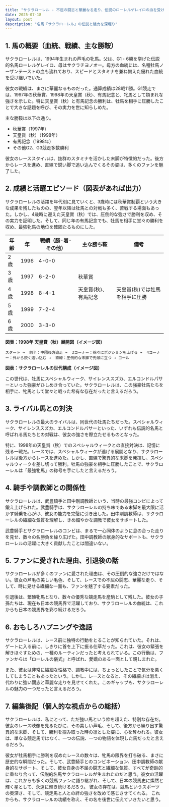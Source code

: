 ```yaml
---
title: "サクラローレル - 不屈の闘志と華麗なる走り、伝説のローレルゲレイロの血を受け継ぐ名牝"
date: 2025-07-18
layout: post
description: "名馬『サクラローレル』の伝説と魅力を深堀り"
---
```


## 1. 馬の概要（血統、戦績、主な勝鞍）

サクラローレルは、1994年生まれの芦毛の牝馬。父は、G1・6勝を挙げた伝説的名馬ローレルゲレイロ、母はサクラチヨノオー。母方の血統には、名種牡馬ノーザンテーストの血も流れており、スピードとスタミナを兼ね備えた優れた血統を受け継いでいた。

彼女の戦績は、まさに華麗なるものだった。通算成績は28戦11勝。G1競走では、1997年の秋華賞、1998年の天皇賞（秋）、有馬記念と、牝馬として類まれな強さを示した。特に天皇賞（秋）と有馬記念の勝利は、牡馬を相手に圧勝したことで大きな話題を呼び、その実力を世に知らしめた。

主な勝鞍は以下の通り。

* 秋華賞（1997年）
* 天皇賞（秋）（1998年）
* 有馬記念（1998年）
* その他G2、G3競走多数勝利

彼女のレーススタイルは、抜群のスタミナを活かした末脚が特徴的だった。後方からレースを進め、直線で鋭い脚で追い込んでくるその姿は、多くのファンを魅了した。


## 2. 成績と活躍エピソード（図表があれば出力）

サクラローレルの活躍を年代別に見ていくと、3歳時には秋華賞制覇という大きな成果を残したものの、翌年以降は牡馬との対戦も多く、苦戦する場面もあった。しかし、4歳時に迎えた天皇賞（秋）では、圧倒的な強さで勝利を収め、その実力を証明した。そして、同じ年の有馬記念でも、牡馬を相手に堂々の勝利を収め、最強牝馬の地位を確固たるものにした。

| 年齢 | 年 | 戦績（勝-着-その他） | 主な勝ち鞍 | 備考 |
|---|---|---|---|---|
| 2歳 | 1996 | 4-0-0 |  |  |
| 3歳 | 1997 | 6-2-0 | 秋華賞 |  |
| 4歳 | 1998 | 8-4-1 | 天皇賞(秋)、有馬記念 | 天皇賞(秋)では牡馬を相手に圧勝 |
| 5歳 | 1999 | 7-2-4 |  |  |
| 6歳 | 2000 | 3-3-0 |  |  |


**図表：1998年 天皇賞（秋）展開図（イメージ図）**

```
スタート →  前半：中団後方追走 →  3コーナー：徐々にポジションを上げる →  4コーナー：外から鋭く追い込む →  直線：圧倒的な末脚で先頭に立つ → ゴール
```

**図表：サクラローレルの世代構成（イメージ図）**

この世代は、牡馬にスペシャルウィーク、サイレンススズカ、エルコンドルパサーといった強豪がひしめき合っていた。サクラローレルは、この強豪牡馬たちを相手に、牝馬として堂々と戦った希有な存在だったと言えるだろう。


## 3. ライバル馬との対決

サクラローレルの最大のライバルは、同世代の牡馬たちだった。スペシャルウィーク、サイレンススズカ、エルコンドルパサーといった、いずれも伝説的名馬と呼ばれる馬たちとの対戦は、彼女の強さを際立たせるものとなった。

特に、1998年の天皇賞（秋）でのスペシャルウィークとの直接対決は、記憶に残る一戦だ。レースでは、スペシャルウィークが逃げる展開となり、サクラローレルは後方からレースを進めた。しかし、直線で驚異的な末脚を発揮し、スペシャルウィークを差し切って勝利。牡馬の強豪を相手に圧勝したことで、サクラローレルは「最強牝馬」の称号を手にしたと言えるだろう。


## 4. 騎手や調教師との関係性

サクラローレルは、武豊騎手と田中剛調教師という、当時の最強コンビによって鍛え上げられた。武豊騎手は、サクラローレルの持ち味である末脚を最大限に活かす騎乗を心がけ、彼女の能力を完璧に引き出した。田中剛調教師は、サクラローレルの繊細な気質を理解し、きめ細やかな調教で彼女をサポートした。

武豊騎手とサクラローレルのコンビは、まるで一心同体のように息の合った走りを見せ、数々の名勝負を繰り広げた。田中調教師の献身的なサポートも、サクラローレルの活躍に大きく貢献したことは間違いない。


## 5. ファンに愛された理由、引退後の話

サクラローレルが多くのファンに愛された理由は、その圧倒的な強さだけではない。彼女の芦毛の美しい毛色、そして、レースでの不屈の闘志、華麗な走り、そして、時に見せる繊細な一面も、ファンを魅了する要素だった。

引退後は、繁殖牝馬となり、数々の優秀な競走馬を産駒として残した。彼女の子孫たちは、現在も日本の競馬界で活躍しており、サクラローレルの血統は、これからも日本の競馬界を彩り続けるだろう。


## 6. おもしろハプニングや逸話

サクラローレルは、レース前に独特の行動をとることが知られていた。それは、ゲートに入る前に、しきりに首を上下に振る仕草だった。これは、彼女の緊張を解きほぐすための、一種のルーティンだったと考えられている。この行動は、ファンからは「ローレルの儀式」と呼ばれ、愛嬌のある一面として親しまれた。

また、彼女は非常に繊細な性格で、調教中には、ちょっとしたことで気分を悪くしてしまうこともあったという。しかし、レースとなると、その繊細さは消え、代わりに強い闘志と華麗な走りを見せてくれた。このギャップも、サクラローレルの魅力の一つだったと言えるだろう。


## 7. 編集後記（個人的な視点からの総括）

サクラローレルは、私にとって、ただ強い馬という枠を超えた、特別な存在だ。彼女のレース映像を見るたびに、その美しい芦毛、そして、後方から繰り出す驚異的な末脚、そして、勝利を掴み取った時の凛とした姿に、心を奪われる。彼女は、単なる競走馬ではなく、一つの伝説、一つの物語を体現した馬だったと言えるだろう。

彼女が牡馬相手に勝利を収めたレースの数々は、牝馬の限界を打ち破る、まさに歴史的な瞬間だった。そして、武豊騎手とのコンビネーション、田中調教師の献身的なサポート、そして、彼女自身の不屈の闘志と繊細な気質、すべてが奇跡的に重なり合って、伝説的名馬サクラローレルが生まれたのだと思う。彼女の活躍は、これからも多くの競馬ファンに語り継がれ、そして、日本の競馬史に燦然と輝く星として、永遠に輝き続けるだろう。  彼女の存在は、競馬というスポーツの奥深さ、そして、競走馬と人との絆の強さを改めて感じさせてくれる。  これからも、サクラローレルの功績を称え、その名を後世に伝えていきたいと思う。
